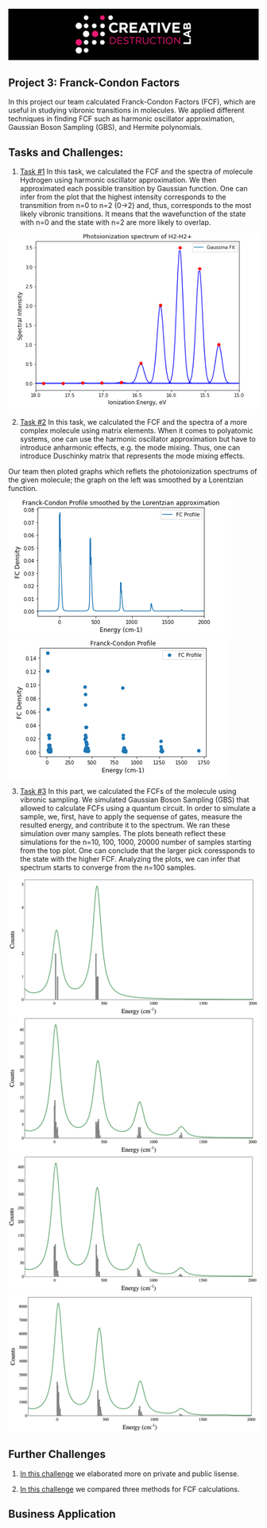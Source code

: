 ![CDL 2020 Cohort Project](../figures/CDL_logo.jpg)

## Project 3: Franck-Condon Factors

In this project our team calculated Franck-Condon Factors (FCF), which are useful in studying vibronic transitions in molecules. We applied different techniques in finding FCF such as harmonic oscillator approximation, Gaussian Boson Sampling (GBS), and Hermite polynomials.

## Tasks and Challenges:

1. [Task #1](https://github.com/olgOk/CohortProject_2020/blob/master/Project_3_Franck_Condon_Factors/Task1.ipynb) In this task, we calculated the FCF and the spectra of molecule Hydrogen using harmonic oscillator approximation. We then approximated each possible transition by Gaussian function. One can infer from the plot that the highest intensity corresponds to the transmition from n=0 to n=2 (0->2) and, thus, corresponds to the most likely vibronic transitions. It means that the wavefunction of the state with n=0 and the state with n=2 are more likely to overlap. 

![](img/task1.png)

2. [Task #2](https://github.com/olgOk/CohortProject_2020/blob/master/Project_3_Franck_Condon_Factors/Task2Code/Task2.ipynb)  In this task, we calculated the FCF and the spectra of a more complex molecule using matrix elements. When it comes to polyatomic systems, one can use the harmonic oscillator approximation but have to introduce anharmonic effects, e.g. the mode mixing. Thus, one can introduce Duschinky matrix that represents the mode mixing effects.

Our team then ploted graphs which reflets the photoionization spectrums of the given molecule; the graph on the left was smoothed by a Lorentzian function. 

![](img/task2_1.png) 
![](img/task2_2.png)

3. [Task #3](https://github.com/olgOk/CohortProject_2020/blob/master/Project_3_Franck_Condon_Factors/Task3.ipynb) In this part, we calculated the FCFs of the molecule using vibronic sampling. We simulated Gaussian Boson Sampling (GBS) that allowed to calculate FCFs using a quantum circuit. In order to simulate a sample, we, first, have to apply the sequense of gates, measure the resulted energy, and contribute it to the spectrum. We ran these simulation over many samples. The plots beneath reflect these simulations for the n=10, 100, 1000, 20000 number of samples starting from the top plot. One can conclude that the larger pick coressponds to the state with the higher FCF. Analyzing the plots, we can infer that spectrum starts to converge from the n=100 samples.

![](img/10.png)
![](img/100.png)
![](img/1000.png)
![](img/20000.png)

## Further Challenges

1. [In this challenge]() we elaborated more on private and public lisense. 

2. [In this challenge]() we compared three methods for FCF calculations.

## Business Application

